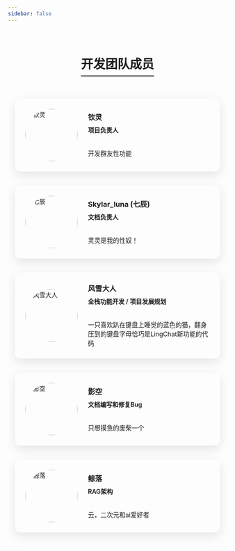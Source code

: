 ```yaml
---
sidebar: false
---
```


<div style="text-align: center; margin: 2rem 0;">
  <h1 style="display: inline-block; border-bottom: 2px solid #333; padding-bottom: 0.5rem;">开发团队成员</h1>
</div>

<div class="team-container" style="display: flex; flex-direction: column; gap: 2rem; max-width: 1400px; margin: 0 auto; padding: 0 1rem;">

<div class="team-card" style="background: var(--vp-c-bg); border-radius: 12px; box-shadow: 0 8px 24px rgba(0,0,0,0.1); padding: 1.5rem; transition: transform 0.3s ease, box-shadow 0.3s ease; border: 1px solid var(--vp-c-divider); display: flex; flex-direction: row; align-items: center; gap: 1.5rem;">
  <img src="https://avatars.githubusercontent.com/u/85441945" alt="钦灵" style="border-radius: 50%; width: 120px; height: 120px; object-fit: cover; border: 4px solid var(--vp-c-text-1); flex-shrink: 0;">
  <div style="flex: 1;">
    <h3 style="color: var(--vp-c-text-1); margin: 0 0 0.5rem 0;">钦灵</h3>
    <p style="color: var(--vp-c-text-2); font-weight: 600; margin: 0 0 1rem 0;">项目负责人</p>
    <div style="width: 40px; height: 2px; background-color: var(--vp-c-brand); margin: 0 0 1rem 0;"></div>
    <p style="color: var(--vp-c-text-2); font-size: 0.9rem; line-height: 1.5; margin: 0;">开发群友性功能
</p>
  </div>
</div>

<div class="team-card" style="background: var(--vp-c-bg); border-radius: 12px; box-shadow: 0 8px 24px rgba(0,0,0,0.1); padding: 1.5rem; transition: transform 0.3s ease, box-shadow 0.3s ease; border: 1px solid var(--vp-c-divider); display: flex; flex-direction: row; align-items: center; gap: 1.5rem;">
  <img src="https://avatars.githubusercontent.com/u/162135575" alt="七辰" style="border-radius: 50%; width: 120px; height: 120px; object-fit: cover; border: 4px solid var(--vp-c-text-1); flex-shrink: 0;">
  <div style="flex: 1;">
    <h3 style="color: var(--vp-c-text-1); margin: 0 0 0.5rem 0;">Skylar_luna (七辰)</h3>
    <p style="color: var(--vp-c-text-2); font-weight: 600; margin: 0 0 1rem 0;">文档负责人</p>
    <div style="width: 40px; height: 2px; background-color: var(--vp-c-brand); margin: 0 0 1rem 0;"></div>
    <p style="color: var(--vp-c-text-2); font-size: 0.9rem; line-height: 1.5; margin: 0;">灵灵是我的性奴！</p>
  </div>
</div>

<div class="team-card" style="background: var(--vp-c-bg); border-radius: 12px; box-shadow: 0 8px 24px rgba(0,0,0,0.1); padding: 1.5rem; transition: transform 0.3s ease, box-shadow 0.3s ease; border: 1px solid var(--vp-c-divider); display: flex; flex-direction: row; align-items: center; gap: 1.5rem;">
  <img src="https://avatars.githubusercontent.com/u/183904010" alt="风雪大人" style="border-radius: 50%; width: 120px; height: 120px; object-fit: cover; border: 4px solid var(--vp-c-text-1); flex-shrink: 0;">
  <div style="flex: 1;">
    <h3 style="color: var(--vp-c-text-1); margin: 0 0 0.5rem 0;">风雪大人</h3>
    <p style="color: var(--vp-c-text-2); font-weight: 600; margin: 0 0 1rem 0;">全栈功能开发 / 项目发展规划</p>
    <div style="width: 40px; height: 2px; background-color: var(--vp-c-brand); margin: 0 0 1rem 0;"></div>
    <p style="color: var(--vp-c-text-2); font-size: 0.9rem; line-height: 1.5; margin: 0;">一只喜欢趴在键盘上睡觉的蓝色的猫，翻身压到的键盘字母恰巧是LingChat新功能的代码</p>
  </div>
</div>

<div class="team-card" style="background: var(--vp-c-bg); border-radius: 12px; box-shadow: 0 8px 24px rgba(0,0,0,0.1); padding: 1.5rem; transition: transform 0.3s ease, box-shadow 0.3s ease; border: 1px solid var(--vp-c-divider); display: flex; flex-direction: row; align-items: center; gap: 1.5rem;">
  <img src="https://avatars.githubusercontent.com/u/141255649" alt="影空" style="border-radius: 50%; width: 120px; height: 120px; object-fit: cover; border: 4px solid var(--vp-c-text-1); flex-shrink: 0;">
  <div style="flex: 1;">
    <h3 style="color: var(--vp-c-text-1); margin: 0 0 0.5rem 0;">影空</h3>
    <p style="color: var(--vp-c-text-2); font-weight: 600; margin: 0 0 1rem 0;">文档编写和修复Bug</p>
    <div style="width: 40px; height: 2px; background-color: var(--vp-c-brand); margin: 0 0 1rem 0;"></div>
    <p style="color: var(--vp-c-text-2); font-size: 0.9rem; line-height: 1.5; margin: 0;">只想摸鱼的废柴一个</p>
  </div>
</div>

<div class="team-card" style="background: var(--vp-c-bg); border-radius: 12px; box-shadow: 0 8px 24px rgba(0,0,0,0.1); padding: 1.5rem; transition: transform 0.3s ease, box-shadow 0.3s ease; border: 1px solid var(--vp-c-divider); display: flex; flex-direction: row; align-items: center; gap: 1.5rem;">
  <img src="https://avatars.githubusercontent.com/u/84253913" alt="鲸落" style="border-radius: 50%; width: 120px; height: 120px; object-fit: cover; border: 4px solid var(--vp-c-text-1); flex-shrink: 0;">
  <div style="flex: 1;">
    <h3 style="color: var(--vp-c-text-1); margin: 0 0 0.5rem 0;">鲸落</h3>
    <p style="color: var(--vp-c-text-2); font-weight: 600; margin: 0 0 1rem 0;">RAG架构</p>
    <div style="width: 40px; height: 2px; background-color: var(--vp-c-brand); margin: 0 0 1rem 0;"></div>
    <p style="color: var(--vp-c-text-2); font-size: 0.9rem; line-height: 1.5; margin: 0;">云，二次元和ai爱好者</p>
  </div>
</div>

</div>

<style>
/* 基础样式 */
.team-card {
  transition: transform 0.3s ease, box-shadow 0.3s ease;
}

/* 悬停效果 */
.team-card:hover {
  transform: translateY(-5px);
  box-shadow: 0 12px 30px rgba(0,0,0,0.15);
}

/* 黑白主题适配 - 深色模式 */
@media (prefers-color-scheme: dark) {
  .team-card {
    background: var(--vp-c-bg);
    border-color: var(--vp-c-divider);
  }
  .team-card h3 {
    color: var(--vp-c-text-1);
  }
  .team-card p {
    color: var(--vp-c-text-2);
  }
  .team-card .divider {
    background-color: var(--vp-c-brand) !important;
  }
  h1 {
    color: var(--vp-c-text-1);
    border-bottom-color: var(--vp-c-brand);
  }
}

/* 响应式布局调整 */
@media (max-width: 767px) {
  .team-card {
    flex-direction: column;
    text-align: center;
  }
  
  .team-card img {
    margin-bottom: 1rem;
  }
}
</style>
